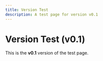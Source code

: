 ```yaml
---
title: Version Test
description: A test page for version v0.1
---
```


# Version Test (v0.1)

This is the **v0.1** version of the test page.
